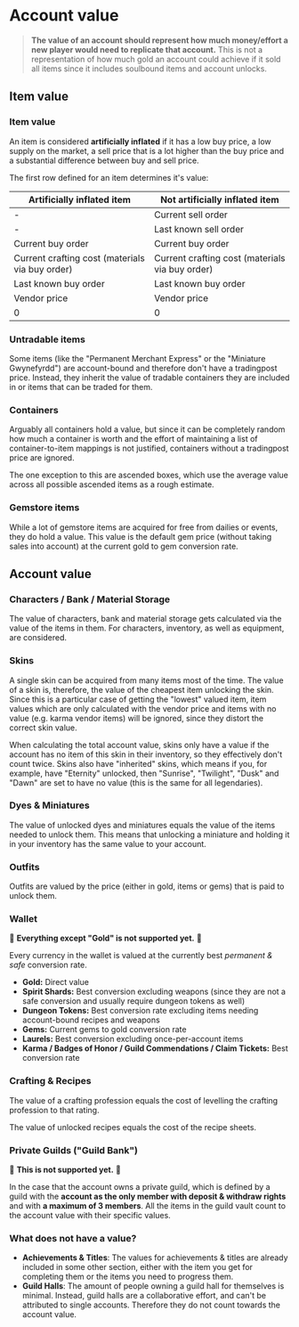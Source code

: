 # Account value

> **The value of an account should represent how much money/effort a new player would need to replicate that account.** This is not a representation of how much gold an account could achieve if it sold all items since it includes soulbound items and account unlocks.

## Item value

### Item value

An item is considered **artificially inflated** if it has a low buy price, a low supply on the market, a sell price that is a lot higher than the buy price and a substantial difference between buy and sell price.

The first row defined for an item determines it's value:

| **Artificially inflated item**                  | **Not artificially inflated item**              |
|-------------------------------------------------|-------------------------------------------------|
| -                                               | Current sell order                              |
| -                                               | Last known sell order                           |
| Current buy order                               | Current buy order                               |
| Current crafting cost (materials via buy order) | Current crafting cost (materials via buy order) |
| Last known buy order                            | Last known buy order                            |
| Vendor price                                    | Vendor price                                    |
| 0                                               | 0                                               |

### Untradable items

Some items (like the "Permanent Merchant Express" or the "Miniature Gwynefyrdd") are account-bound and therefore don't have a tradingpost price. Instead, they inherit the value of tradable containers they are included in or items that can be traded for them.

### Containers

Arguably all containers hold a value, but since it can be completely random how much a container is worth and the effort of maintaining a list of container-to-item mappings is not justified, containers without a tradingpost price are ignored.

The one exception to this are ascended boxes, which use the average value across all possible ascended items as a rough estimate.

### Gemstore items

While a lot of gemstore items are acquired for free from dailies or events, they do hold a value. This value is the default gem price (without taking sales into account) at the current gold to gem conversion rate.

## Account value

### Characters / Bank / Material Storage

The value of characters, bank and material storage gets calculated via the value of the items in them. For characters, inventory, as well as equipment, are considered.

### Skins

A single skin can be acquired from many items most of the time. The value of a skin is, therefore, the value of the cheapest item unlocking the skin. Since this is a particular case of getting the "lowest" valued item, item values which are only calculated with the vendor price and items with no value (e.g. karma vendor items) will be ignored, since they distort the correct skin value.

When calculating the total account value, skins only have a value if the account has no item of this skin in their inventory, so they effectively don't count twice. Skins also have "inherited" skins, which means if you, for example, have "Eternity" unlocked, then "Sunrise", "Twilight", "Dusk" and "Dawn" are set to have no value (this is the same for all legendaries).

### Dyes & Miniatures

The value of unlocked dyes and miniatures equals the value of the items needed to unlock them. This means that unlocking a miniature and holding it in your inventory has the same value to your account.

### Outfits

Outfits are valued by the price (either in gold, items or gems) that is paid to unlock them.

### Wallet

:construction: **Everything except "Gold" is not supported yet.** :construction:

Every currency in the wallet is valued at the currently best *permanent & safe* conversion rate.

- **Gold:** Direct value
- **Spirit Shards:** Best conversion excluding weapons (since they are not a safe conversion and usually require dungeon tokens as well)
- **Dungeon Tokens:** Best conversion rate excluding items needing account-bound recipes and weapons
- **Gems:** Current gems to gold conversion rate
- **Laurels:** Best conversion excluding once-per-account items
- **Karma / Badges of Honor / Guild Commendations / Claim Tickets:** Best conversion rate

### Crafting & Recipes

The value of a crafting profession equals the cost of levelling the crafting profession to that rating.

The value of unlocked recipes equals the cost of the recipe sheets.

### Private Guilds ("Guild Bank")

:construction: **This is not supported yet.** :construction:

In the case that the account owns a private guild, which is defined by a guild with the **account as the only member with deposit & withdraw rights** and with **a maximum of 3 members**. All the items in the guild vault count to the account value with their specific values.

### What does not have a value?

- **Achievements & Titles**: The values for achievements & titles are already included in some other section, either with the item you get for completing them or the items you need to progress them.
- **Guild Halls**: The amount of people owning a guild hall for themselves is minimal. Instead, guild halls are a collaborative effort, and can't be attributed to single accounts. Therefore they do not count towards the account value.
